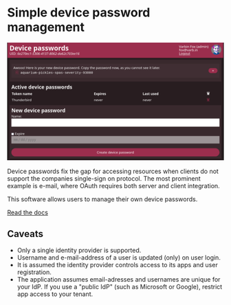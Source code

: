 # Simple device password management

![Screenshot](docs/example.png)

Device passwords fix the gap for accessing resources when clients do not support
the companies single-sign on protocol. The most prominent example is e-mail, 
where OAuth requires both server and client integration.

This software allows users to manage their own device passwords.

[Read the docs](https://devicepasswords.readthedocs.io/)

## Caveats

 - Only a single identity provider is supported.
 - Username and e-mail-address of a user is updated (only) on user login.
 - It is assumed the identity provider controls access to its apps and user registration.
 - The application assumes email-adresses and usernames are unique for your IdP.
   If you use a "public IdP" (such as Microsoft or Google), restrict app access 
   to your tenant.
